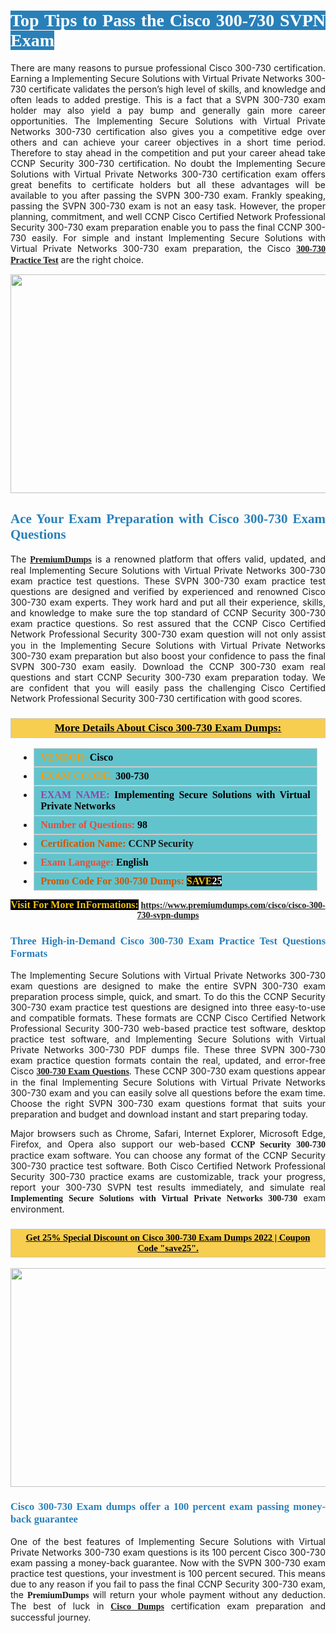 <h1 style="text-align: justify;"><span style="color:#ffffff;"><span style="font-family:Georgia,serif;"><strong><span style="background-color:#2980b9;">Top Tips to Pass the Cisco 300-730 SVPN Exam</span></strong></span></span></h1>

<p style="text-align: justify;">There are many reasons to pursue professional Cisco 300-730 certification. Earning a Implementing Secure Solutions with Virtual Private Networks 300-730 certificate validates the person’s high level of skills, and knowledge and often leads to added prestige. This is a fact that a SVPN 300-730 exam holder may also yield a pay bump and generally gain more career opportunities. The Implementing Secure Solutions with Virtual Private Networks 300-730 certification also gives you a competitive edge over others and can achieve your career objectives in a short time period. Therefore to stay ahead in the competition and put your career ahead take CCNP Security 300-730 certification. No doubt the Implementing Secure Solutions with Virtual Private Networks 300-730 certification exam offers great benefits to certificate holders but all these advantages will be available to you after passing the SVPN 300-730 exam. Frankly speaking, passing the SVPN 300-730 exam is not an easy task. However, the proper planning, commitment, and well CCNP Cisco Certified Network Professional Security 300-730 exam preparation enable you to pass the final CCNP 300-730 easily. For simple and instant Implementing Secure Solutions with Virtual Private Networks 300-730 exam preparation, the Cisco <span style="font-family:Georgia,serif;"><strong><a href="https://www.premiumdumps.com/cisco/cisco-300-730-svpn-dumps">300-730 Practice Test</a></strong></span> are the right choice.</p>

<p style="text-align: center;"><a href="https://www.premiumdumps.com/cisco/cisco-300-730-svpn-dumps"><img alt="" src="https://i.imgur.com/VJaqCPg.jpeg" style="width: 700px; height: 350px;" /></a></p>

<h2 style="text-align: justify;"><span style="color:#2980b9;"><span style="font-family:Georgia,serif;"><strong>Ace Your Exam Preparation with Cisco 300-730 Exam Questions</strong></span></span></h2>

<p style="text-align: justify;">The <a href="https://www.premiumdumps.com/"><span style="font-size:14px;"><span style="font-family:Georgia,serif;"><strong>PremiumDumps</strong></span></span></a> is a renowned platform that offers valid, updated, and real Implementing Secure Solutions with Virtual Private Networks 300-730 exam practice test questions. These SVPN 300-730 exam practice test questions are designed and verified by experienced and renowned Cisco 300-730 exam experts. They work hard and put all their experience, skills, and knowledge to make sure the top standard of CCNP Security 300-730 exam practice questions. So rest assured that the CCNP Cisco Certified Network Professional Security 300-730 <span style="font-size:11.0pt"><span style="line-height:115%"><span calibri="" style="font-family:">exam question</span></span></span> will not only assist you in the Implementing Secure Solutions with Virtual Private Networks 300-730 exam preparation but also boost your confidence to pass the final SVPN 300-730 exam easily. Download the CCNP 300-730 exam real questions and start CCNP Security 300-730 exam preparation today. We are confident that you will easily pass the challenging Cisco Certified Network Professional Security 300-730 certification with good scores.</p>

<h3 style="background: #f7ce50; border: 1px solid rgb(204, 204, 204); padding: 5px 10px; text-align: center;"><span style="font-family:Georgia,serif;"><u><u><span style="color:#000000;"><span style="font-size:11pt"><span style="line-height:normal"><b><span style="font-size:13.0pt"><span cambria="">More Details About Cisco 300-730 Exam Dumps:</span></span></b></span></span></span></u></u></span></h3>

<ul>
	<li style="margin:0cm 10pt">
	<div style="background:#61c4cd; border: 1px solid rgb(204, 204, 204); padding: 5px 10px; text-align: justify;"><span style="font-family:Georgia,serif;"><span style="font-size:11pt"><span style="line-height:normal"><b><span style="font-size:12.0pt"><span new="" roman="" times=""><span style="color:#f39c12;">VENDOR:</span> <span style="color:#000000;">Cisco</span></span></span></b></span></span></span></div>
	</li>
	<li style="margin:0cm 10pt">
	<div style="background: #61c4cd; border: 1px solid rgb(204, 204, 204); padding: 5px 10px; text-align: justify;"><span style="font-family:Georgia,serif;"><span style="font-size:11pt"><span style="line-height:normal"><b><span style="font-size:12.0pt"><span new="" roman="" times=""><span style="color:#f39c12;">EXAM CCODE:</span> <span style="color:#000000;">300-730</span></span></span></b></span></span></span></div>
	</li>
	<li style="margin:0cm 10pt">
	<div style="background: #61c4cd; border: 1px solid rgb(204, 204, 204); padding: 5px 10px; text-align: justify;"><span style="font-family:Georgia,serif;"><span style="font-size:11pt"><span style="line-height:normal"><b><span style="font-size:12.0pt"><span new="" roman="" times=""><span style="color:#8e44ad;">EXAM NAME:</span> <span style="color:#000000;">Implementing Secure Solutions with Virtual Private Networks</span></span></span></b></span></span></span></div>
	</li>
	<li style="margin:0cm 10pt">
	<div style="background: #61c4cd; border: 1px solid rgb(204, 204, 204); padding: 5px 10px;"><span style="font-family:Georgia,serif;"><span style="font-size:11pt"><span style="line-height:normal"><b><span style="font-size:12.0pt"><span new="" roman="" times=""><span style="color:#e74c3c;">Number of Questions:</span><span style="color:#000000;"><span style="color:#f1c40f;"> </span>98</span></span></span></b></span></span></span></div>
	</li>
	<li style="margin:0cm 10pt">
	<div style="background: #61c4cd; border: 1px solid rgb(204, 204, 204); padding: 5px 10px; text-align: justify;"><span style="font-family:Georgia,serif;"><span style="font-size:11pt"><span style="line-height:normal"><b><span style="font-size:12.0pt"><span new="" roman="" times=""><span style="color:#d35400;">Certification Name:</span> CCNP Security</span></span></b></span></span></span></div>
	</li>
	<li style="margin:0cm 10pt">
	<div style="background: #61c4cd; border: 1px solid rgb(204, 204, 204); padding: 5px 10px; text-align: justify;"><span style="font-family:Georgia,serif;"><span style="font-size:11pt"><span style="line-height:normal"><b><span style="font-size:12.0pt"><span new="" roman="" times=""><span style="color:#e74c3c;">Exam Language:</span> <span style="color:#000000;">English</span></span></span></b></span></span></span></div>
	</li>
	<li style="margin:0cm 10pt">
	<div style="background: #61c4cd; border: 1px solid rgb(204, 204, 204); padding: 5px 10px;"><span style="font-family:Georgia,serif;"><span style="font-size:11pt"><span style="line-height:normal"><b><span style="font-size:12.0pt"><span new="" roman="" times=""><span style="color:#d35400;">Promo Code For 300-730 Dumps:</span><span style="color:#f1c40f;"> <span style="background-color:#000000;">SAVE</span></span><span style="color:#ffffff;"><span style="background-color:#000000;">25</span></span></span></span></b></span></span></span></div>
	</li>
</ul>

<p style="text-align: center;"><span style="font-family:Georgia,serif;"><strong><span style="font-size:16px;"><span style="color:#f1c40f;"><span style="background-color:#000000;">Visit For More InFormations:</span></span></span> <a href="https://www.premiumdumps.com/cisco/cisco-300-730-svpn-dumps">https://www.premiumdumps.com/cisco/cisco-300-730-svpn-dumps</a></strong></span></p>

<h3 style="text-align: justify;"><span style="color:#2980b9;"><span style="font-family:Georgia,serif;"><strong><strong><strong>Three High-in-Demand Cisco 300-730 Exam Practice Test Questions Formats</strong></strong></strong></span></span></h3>

<p style="text-align: justify;">The Implementing Secure Solutions with Virtual Private Networks 300-730 exam questions are designed to make the entire SVPN 300-730 exam preparation process simple, quick, and smart. To do this the CCNP Security 300-730 exam practice test questions are designed into three easy-to-use and compatible formats. These formats are CCNP Cisco Certified Network Professional Security 300-730 web-based practice test software, desktop practice test software, and Implementing Secure Solutions with Virtual Private Networks 300-730 PDF dumps file. These three SVPN 300-730 exam practice question formats contain the real, updated, and error-free Cisco <span style="font-family:Georgia,serif;"><strong><a href="https://www.premiumdumps.com/cisco/cisco-300-730-svpn-dumps">300-730 Exam Questions</a></strong></span>. These CCNP 300-730 exam questions appear in the final Implementing Secure Solutions with Virtual Private Networks 300-730 exam and you can easily solve all questions before the exam time. Choose the right SVPN 300-730 exam questions format that suits your preparation and budget and download instant and start preparing today.</p>

<p style="text-align: justify;">Major browsers such as Chrome, Safari, Internet Explorer, Microsoft Edge, Firefox, and Opera also support our web-based <span style="font-family:Georgia,serif;"><strong>CCNP Security 300-730</strong></span> practice exam software. You can choose any format of the CCNP Security 300-730 practice test software. Both Cisco Certified Network Professional Security 300-730 practice exams are customizable, track your progress, report your 300-730 SVPN test results immediately, and simulate real <span style="font-family:Georgia,serif;"><strong>Implementing Secure Solutions with Virtual Private Networks 300-730</strong></span> exam environment.</p>

<h3 style="background: rgb(247, 206, 80); border: 1px solid rgb(204, 204, 204); padding: 5px 10px; text-align: center;"><span style="font-family:Georgia,serif;"><u><span style="color:#000000;"><span style="font-size:11pt;"><span style="line-height:normal;"><b><span cambria="">Get 25% Special Discount on Cisco 300-730 Exam Dumps 2022 | Coupon Code "save25".</span></b></span></span></span></u></span></h3>

<p style="text-align: center;"><strong><a href="https://www.premiumdumps.com/cisco/cisco-300-730-svpn-dumps"><img alt="" src="https://i.imgur.com/F18GQwv.jpeg" style="width: 700px; height: 350px;" /></a></strong></p>

<h3 style="text-align: justify;"><span style="color:#2980b9;"><span style="font-family:Georgia,serif;"><strong><strong><strong>Cisco 300-730 Exam dumps offer a 100 percent exam passing money-back guarantee</strong></strong></strong></span></span></h3>

<p style="text-align: justify;">One of the best features of Implementing Secure Solutions with Virtual Private Networks 300-730 exam questions is its 100 percent Cisco 300-730 exam passing a money-back guarantee. Now with the SVPN 300-730 exam practice test questions, your investment is 100 percent secured. This means due to any reason if you fail to pass the final CCNP Security 300-730 exam, the <span style="font-size:14px;"><span style="font-family:Georgia,serif;"><strong>PremiumDumps</strong></span></span> will return your whole payment without any deduction. The best of luck in <a href="https://www.premiumdumps.com/cisco-exam-dumps"><span style="font-family:Georgia,serif;"><strong>Cisco Dumps</strong></span></a> certification exam preparation and successful journey.</p>
